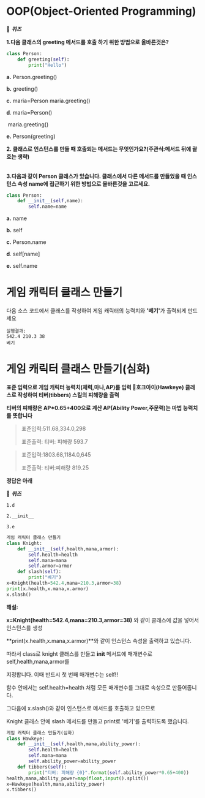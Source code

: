 # OOP(Object-Oriented Programming)

📝 ***퀴즈***

**1.다음 클래스의 greeting 메서드를 호출 하기 위한 방법으로 올바른것은?**

```python
class Person:
    def greeting(self):
        print("Hello")
```

**a.** Person.greeting()

**b.** greeting()

**c.** maria=Person
	maria.greeting()

**d**. maria=Person()

​	maria.greeting()

**e.** Person(greeting)



**2. 클래스로 인스턴스를 만들 때 호출되는 메서드는 무엇인가요?(주관식:메서드 뒤에 괄호는 생략)**
<br></br>

**3.다음과 같이 Person 클래스가 있습니다. 클래스에서 다른 메서드를 만들었을 때 인스턴스 속성 name에 접근하기 위한 방법으로 올바른것을 고르세요.**

```python
class Person:
    def __init__(self,name):
        self.name=name
```

**a.** name

**b.** self

**c.** Person.name

**d**. self[name]

**e.** self.name



# 게임 캐릭터 클래스 만들기

다음 소스 코드에서 클래스를 작성하여 게임 캐릭터의 능력치와 <strong>'베기'</strong>가 출력되게 만드세요

``` 
실행결과:
542.4 210.3 38
베기
```



# 게임 캐릭터 클래스 만들기(심화)

**표준 입력으로 게임 캐릭터 능력치(체력,마나,AP)를 입력
🏹호크아이(Hawkeye) 클래스로 작성하여 티버(tibbers) 스킬의 피해량을 출력**

**티버의 피해량은 AP*0.65+400으로 계산
AP(Ability Power,주문력)는 마법 능력치를 뜻합니다**



> 표준입력:511.68,334.0,298
>
> 표준출력: 티버: 피해량 593.7



> 표준입력:1803.68,1184.0,645
>
> 표준출력: 티버:피해량 819.25



**정답은 아래**



📝 ***퀴즈***

```
1.d
```



```
2.__init__
```



```
3.e
```



```python
게임 캐릭터 클래스 만들기
class Knight:
    def __init__(self,health,mana,armor):
        self.health=health
        self.mana=mana
        self.armor=armor
    def slash(self):
        print("베기")
x=Knight(health=542.4,mana=210.3,armor=38)
print(x.health,x.mana,x.armor)
x.slash()
```

**해설:**

**x=Knight(health=542.4,mana=210.3,armor=38)** 와 같이 클래스에 값을 넣어서 인스턴스를 생성

**print(x.health,x.mana,x.armor)**와 같이 인스턴스 속성을 출력하고 있습니다.

따라서 class로 knight 클래스를 만들고 __init__ 메서드에 매개변수로 self,health,mana,armor를

지정합니다. 이때 반드시 첫 번째 매개변수는 self!!

함수 안에서는 self.health=health 처럼 모든 매개변수를 그대로 속성으로 만들어줍니다.

그다음에 x.slash()와 같이 인스턴스로 메서드를 호출하고 있으므로 

Knight 클래스 안에 slash 메서드를 만들고 print로 '베기'를 출력하도록 했습니다.



```python
게임 캐릭터 클래스 만들기(심화)
class Hawkeye:
    def __init__(self,health,mana,ability_power):
        self.health=health
        self.mana=mana
        self.ability_power=ability_power
    def tibbers(self):
        print("티버: 피해량 {0}".format(self.ability_power*0.65+400))
health,mana,ability_power=map(float,input().split())
x=Hawkeye(health,mana,ability_power)
x.tibbers()
```

